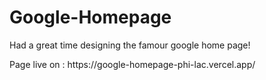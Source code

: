 # Google-Homepage
 Had a great time designing the famour google home page!

<p> Page live on : https://google-homepage-phi-lac.vercel.app/ </p>
